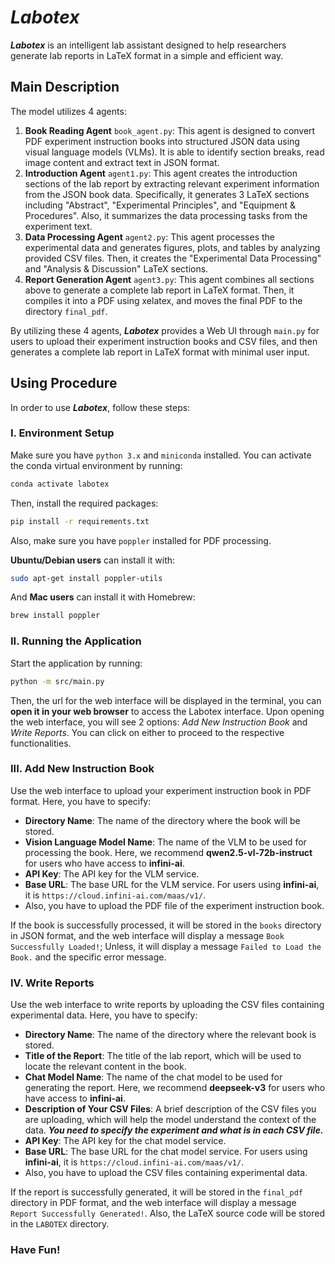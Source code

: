 # ***Labotex***
***Labotex*** is an intelligent lab assistant designed to help researchers generate lab reports in LaTeX format in a simple and efficient way.
## Main Description
The model utilizes 4 agents:
1. **Book Reading Agent** `book_agent.py`: This agent is designed to convert PDF experiment instruction books into structured JSON data using visual language models (VLMs). It is able to identify section breaks, read image content and extract text in JSON format.
2. **Introduction Agent** `agent1.py`: This agent creates the introduction sections of the lab report by extracting relevant experiment information from the JSON book data. Specifically, it generates 3 LaTeX sections including "Abstract", "Experimental Principles", and "Equipment & Procedures". Also, it summarizes the data processing tasks from the experiment text.
3. **Data Processing Agent** `agent2.py`: This agent processes the experimental data and generates figures, plots, and tables by analyzing provided CSV files. Then, it creates the "Experimental Data Processing" and "Analysis & Discussion" LaTeX sections.
4. **Report Generation Agent** `agent3.py`: This agent combines all sections above to generate a complete lab report in LaTeX format. Then, it compiles it into a PDF using xelatex, and moves the final PDF to the directory `final_pdf`.

By utilizing these 4 agents, ***Labotex*** provides a Web UI through `main.py` for users to upload their experiment instruction books and CSV files, and then generates a complete lab report in LaTeX format with minimal user input.

## Using Procedure
In order to use ***Labotex***, follow these steps:
### I. Environment Setup
Make sure you have `python 3.x` and `miniconda` installed. You can activate the conda virtual environment by running:
   ```bash
   conda activate labotex
   ```
   Then, install the required packages:
   ```bash
   pip install -r requirements.txt
   ```
   Also, make sure you have `poppler` installed for PDF processing. 

   **Ubuntu/Debian users** can install it with:
```bash
sudo apt-get install poppler-utils
```

And **Mac users** can install it with Homebrew:
```bash
brew install poppler
```

### II. Running the Application
Start the application by running:
   ```bash
   python -m src/main.py
   ```
   Then, the url for the web interface will be displayed in the terminal, you can **open it in your web browser** to access the Labotex interface.
Upon opening the web interface, you will see 2 options: *Add New Instruction Book* and *Write Reports*. You can click on either to proceed to the respective functionalities.

### III. Add New Instruction Book
Use the web interface to upload your experiment instruction book in PDF format. Here, you have to specify:
- **Directory Name**: The name of the directory where the book will be stored.
- **Vision Language Model Name**: The name of the VLM to be used for processing the book. Here, we recommend **qwen2.5-vl-72b-instruct** for users who have access to **infini-ai**.
- **API Key**: The API key for the VLM service.
- **Base URL**: The base URL for the VLM service. For users using **infini-ai**, it is `https://cloud.infini-ai.com/maas/v1/`.
- Also, you have to upload the PDF file of the experiment instruction book.

If the book is successfully processed, it will be stored in the `books` directory in JSON format, and the web interface will display a message `Book Successfully Loaded!`; Unless, it will display a message `Failed to Load the Book.` and the specific error message.

### IV. Write Reports
Use the web interface to write reports by uploading the CSV files containing experimental data. Here, you have to specify:
- **Directory Name**: The name of the directory where the relevant book is stored.
- **Title of the Report**: The title of the lab report, which will be used to locate the relevant content in the book.
- **Chat Model Name**: The name of the chat model to be used for generating the report. Here, we recommend **deepseek-v3** for users who have access to **infini-ai**.
- **Description of Your CSV Files**: A brief description of the CSV files you are uploading, which will help the model understand the context of the data. ***You need to specify the experiment and what is in each CSV file.***
- **API Key**: The API key for the chat model service.
- **Base URL**: The base URL for the chat model service. For users using **infini-ai**, it is `https://cloud.infini-ai.com/maas/v1/`.
- Also, you have to upload the CSV files containing experimental data.

If the report is successfully generated, it will be stored in the `final_pdf` directory in PDF format, and the web interface will display a message `Report Successfully Generated!`. Also, the LaTeX source code will be stored in the `LABOTEX` directory.

### Have Fun!